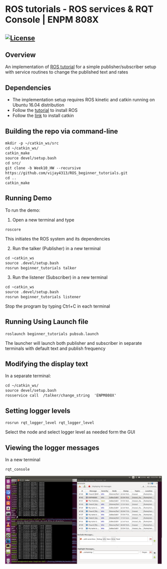 # ROS tutorials - ROS services & RQT Console | ENPM 808X
[![License](https://img.shields.io/badge/License-BSD%203--Clause-blue.svg)](https://opensource.org/licenses/BSD-3-Clause)
---

## Overview

An implementation of [ROS tutorial](http://wiki.ros.org/ROS/Tutorials/) for a simple publisher/subscriber setup with service routines to change the published text and rates

## Dependencies

* The implementation setup requires ROS kinetic and catkin running on Ubuntu 16.04 distribution
* Follow the [tutorial](http://wiki.ros.org/kinetic/Installation/Ubuntu) to install ROS
* Follow the [link](https://catkin-tools.readthedocs.io/en/latest/installing.html) to install catkin

## Building the repo via command-line
```
mkdir -p ~/catkin_ws/src
cd ~/catkin_ws/
catkin_make
source devel/setup.bash
cd src/
git clone -b Week10_HW --recursive https://github.com/vijay4313/ROS_beginner_tutorials.git
cd ..
catkin_make
```

## Running Demo
To run the demo:
1. Open a new terminal and type 
```
roscore
```
This initiates the ROS system and its dependencies

2. Run the talker (Publisher) in a new terminal
```
cd ~catkin_ws
source .devel/setup.bash
rosrun beginner_tutorials talker
```
3. Run the listener (Subscriber) in a new terminal
```
cd ~catkin_ws
source .devel/setup.bash
rosrun beginner_tutorials listener
```
Stop the program by typing Ctrl+C in each terminal

## Running Using Launch file
```
roslaunch beginner_tutorials pubsub.launch
```

The launcher will launch both publisher and subscriber in separate terminals with default text and publish frequency

## Modifying the display text
In a separate terminal:
```
cd ~/catkin_ws/
source devel/setup.bash
rosservice call  /talker/change_string  'ENPM808X'
```

## Setting logger levels
```
rosrun rqt_logger_level rqt_logger_level
```
Select the node and select logger level as needed form the GUI

## Viewing the logger messages
In a new terminal
```
rqt_console
```
![RQT_CONSOLE_OUTPUT](https://github.com/vijay4313/ROS_beginner_tutorials/blob/Week10_HW/images/beginner_tutorials_rqt_console.png)

